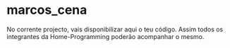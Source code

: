# marcos_cena
No corrente projecto, vais disponibilizar aqui o teu código. Assim todos os integrantes da Home-Programming poderão acompanhar o mesmo.
